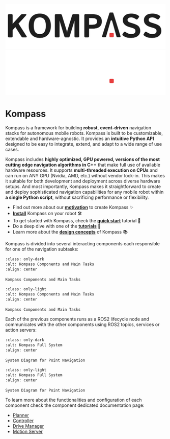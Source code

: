 <div>
  <img src="_static/Kompass_light.png" class="only-light" />
  <img src="_static/Kompass_dark.png" class="only-dark" />
</div>

# Kompass

<!-- Kompass is a framework for building robust and comprehensive event-driven navigation stacks using an easy-to-use and intuitive Python API. Kompass is built to be customizable, extendable and hardware-agnostic. It aims to implement the most cutting edge algorithms for all parts of the navigation stack. And most importantly, it allows users to create very sophisticated navigation capabilities for autonomous mobile robots, within a single python script. -->

Kompass is a framework for building **robust**, **event-driven** navigation stacks for autonomous mobile robots. Kompass is built to be customizable, extendable and hardware-agnostic. It provides an **intuitive Python API** designed to be easy to integrate, extend, and adapt to a wide range of use cases.

Kompass includes **highly optimized, GPU powered, versions of the most cutting edge navigation algorithms in C++** that make full use of available hardware resources. It supports **multi-threaded execution on CPUs** and can run on <span class="text-red-strong">ANY GPU</span> (Nvidia, AMD, etc.) without vendor lock-in. This makes it suitable for both development and deployment across diverse hardware setups. And most importantly, Kompass makes it straightforward to create and deploy sophisticated navigation capabilities for any mobile robot within **a single Python script**, without sacrificing performance or flexibility.

- Find out more about our [**motivation**](why.md) to create Kompass ✨
- [**Install**](install.md) Kompass on your robot 🛠️
- To get started with Kompass, check the [**quick start**](tutorials/quick_start.md) tutorial 🚀
- Do a deep dive with one of the [**tutorials**](tutorials/index.md) 🤖
- Learn more about the [**design concepts**](advanced/design.md) of Kompass 📚


Kompass is divided into several interacting components each responsible for one of the navigation subtasks:


```{figure} _static/images/diagrams/system_components_dark.png
:class: only-dark
:alt: Kompass Components and Main Tasks
:align: center

Kompass Components and Main Tasks
```

```{figure} _static/images/diagrams/system_components_light.png
:class: only-light
:alt: Kompass Components and Main Tasks
:align: center

Kompass Components and Main Tasks
```

Each of the previous components runs as a ROS2 lifecycle node and communicates with the other components using ROS2 topics, services or action servers:



```{figure} /_static/images/diagrams/system_graph_dark.png
:class: only-dark
:alt: Kompass Full System
:align: center

System Diagram for Point Navigation
```

```{figure} /_static/images/diagrams/system_graph_light.png
:class: only-light
:alt: Kompass Full System
:align: center

System Diagram for Point Navigation
```


To learn more about the functionalities and configuration of each component check the component dedicated documentation page:

- [Planner](navigation/path_planning.md)
- [Controller](navigation/control.md)
- [Drive Manager](navigation/driver.md)
- [Motion Server](navigation/motion_server.md)
